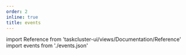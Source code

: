 ```yaml
---
order: 2
inline: true
title: events
---
```


import Reference from 'taskcluster-ui/views/Documentation/Reference'
import events from './events.json'

<Reference json={events} />
